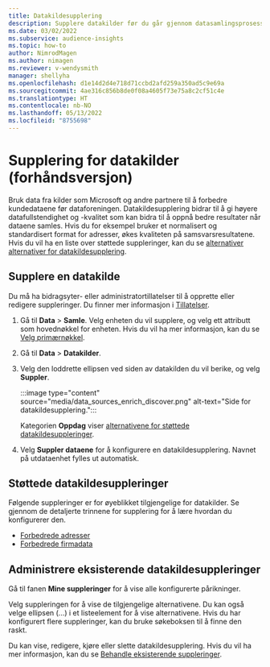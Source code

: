```yaml
---
title: Datakildesupplering
description: Supplere datakilder før du går gjennom datasamlingsprosessen.
ms.date: 03/02/2022
ms.subservice: audience-insights
ms.topic: how-to
author: NimrodMagen
ms.author: nimagen
ms.reviewer: v-wendysmith
manager: shellyha
ms.openlocfilehash: d1e14d2d4e718d71ccbd2afd259a350ad5c9e69a
ms.sourcegitcommit: 4ae316c856b8de0f08a4605f73e75a8c2cf51c4e
ms.translationtype: HT
ms.contentlocale: nb-NO
ms.lasthandoff: 05/13/2022
ms.locfileid: "8755698"
---
```

# <a name="enrichment-for-data-sources-preview"></a>Supplering for datakilder (forhåndsversjon)

Bruk data fra kilder som Microsoft og andre partnere til å forbedre kundedataene før dataforeningen. Datakildesupplering bidrar til å gi høyere datafullstendighet og -kvalitet som kan bidra til å oppnå bedre resultater når dataene samles. Hvis du for eksempel bruker et normalisert og standardisert format for adresser, økes kvaliteten på samsvarsresultatene. Hvis du vil ha en liste over støttede suppleringer, kan du se [alternativer alternativer for datakildesupplering](#supported-data-source-enrichments).

## <a name="enrich-a-data-source"></a>Supplere en datakilde

Du må ha bidragsyter- eller administratortillatelser til å opprette eller redigere suppleringer. Du finner mer informasjon i [Tillatelser](permissions.md).  

1. Gå til **Data** > **Samle**. Velg enheten du vil supplere, og velg ett attributt som hovednøkkel for enheten. Hvis du vil ha mer informasjon, kan du se [Velg primærnøkkel](map-entities.md#select-primary-key-and-semantic-type-for-attributes).

1. Gå til **Data** > **Datakilder**.

1. Velg den loddrette ellipsen ved siden av datakilden du vil berike, og velg **Suppler**.

   :::image type="content" source="media/data_sources_enrich_discover.png" alt-text="Side for datakildesupplering.":::

   Kategorien **Oppdag** viser [alternativene for støttede datakildesuppleringer](#supported-data-source-enrichments).

1. Velg **Suppler dataene** for å konfigurere en datakildesupplering. Navnet på utdataenhet fylles ut automatisk.

## <a name="supported-data-source-enrichments"></a>Støttede datakildesuppleringer

Følgende suppleringer er for øyeblikket tilgjengelige for datakilder. Se gjennom de detaljerte trinnene for supplering for å lære hvordan du konfigurerer den.

- [Forbedrede adresser](enrichment-enhanced-addresses.md)
- [Forbedrede firmadata](enrichment-enhanced-company-data.md)

## <a name="manage-existing-data-source-enrichments"></a>Administrere eksisterende datakildesuppleringer

Gå til fanen **Mine suppleringer** for å vise alle konfigurerte pårikninger.

Velg suppleringen for å vise de tilgjengelige alternativene. Du kan også velge ellipsen (...) i et listeelement for å vise alternativene. Hvis du har konfigurert flere suppleringer, kan du bruke søkeboksen til å finne den raskt.

Du kan vise, redigere, kjøre eller slette datakildesupplering. Hvis du vil ha mer informasjon, kan du se [Behandle eksisterende suppleringer](enrichment-hub.md).
